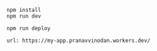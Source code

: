 ```
npm install
npm run dev
```

```
npm run deploy
```
```
url: https://my-app.pranavvinodan.workers.dev/
```
